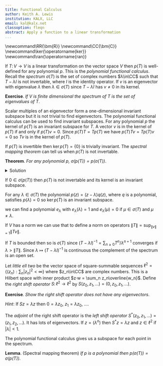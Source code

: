 ```yaml
---
title: Functional Calculus
author: Keith A. Lewis
institution: KALX, LLC
email: kal@kalx.net
classoption: fleqn
abstract: Apply a function to a linear transformation
...
```


\newcommand\RR{\bm{R}}
\newcommand\CC{\bm{C}}
\newcommand\ker{\operatorname{ker}}
\newcommand\ran{\operatorname{ran}}

If $T\colon V\to V$ is a linear transformation on the vector space
$V$ then $p(T)$ is well-defined for any polynomial $p$. This is the
_polynomial functional calculus_.  Recall the _spectrum_ $σ(T)$ is the
set of complex numbers $λ\in\CC$ such that $T - λ I$ is not invertable,
where $I$ is the identity operator.  If $v$ is an eigenvector with
eigenvalue $λ$ then $λ\in σ(T)$ since $T - λ I$ has $v \not= 0$
in its kernel.

__Exercise__. _If $V$ is finite dimensional the spectrum of $T$ is the set of eigenvalues of $T$_.

Scalar multiples of an eigenvector form a one-dimensional invariant subspace
but it is not trivial to find eigenvectors.
The polynomial functional calculus can be used to find invariant subspaces.
For any polynomial $p$ the kernel of $p(T)$ is an invariant subspace for $T$.
A vector $v$ is in the kernel of $p(T)$ if and only if $p(T)v = 0$.
Since $p(T)T = Tp(T)$ we have $p(T)Tv = Tp(T)v = 0$ so $Tv$ is in the kernel of $p(T)$.

If $p(T)$ is invertible then $\ker p(T) = \{0\}$ is trivially invariant.
The _spectral mapping theorem_ can tell us when $p(T)$ is not invertable.

__Theorem__. _For any polynomial $p$, $σ(p(T)) = p(σ(T))$_.

<details>
<summary>Solution</summary>
For any $λ\in\CC$ and any polynomial $p$ we have $p(z) - p(λ) = (z - λ)q(z)$
for some polynomial $q$ so $p(T) - p(λ)I = (T - λI)q(T)$.

If $λ\in σ(T)$ then $T - λI$ is not invertable so $p(T) - p(λ)I$ is
not invertable. This shows $p(λ)\in σ(p(T))$.

We also have $p(z) - p(λ) = (z - λ)^k q(z)$ where $q(λ)\not=0$ for some $k$
since $p$ is a polynomial.

</details>

If $0\in σ(p(T))$ then $p(T)$ is not invertable and its kernel is
an invariant subspace.

For any $λ\in σ(T)$ the polynomial
$p(z) = (z - λ)q(z)$, where $q$ is a polynomial, satisfies $p(λ) = 0$
so $\ker p(T)$ is an invariant subspace.

we can find a
polynomial $e_λ$ with $e_λ(λ) = 1$ and $e_λ(μ) = 0$ if $μ\in σ(T)$
and $μ \not= λ$.

If $V$ has a norm we can use that to define a norm on operators $\|T\| = \sup_{\|v\| = 1}\|Tv\|$.

If $T$ is bounded then so is $σ(T)$ since $(T - λ I)^{-1} = \sum_{n\ge0} T^n/λ^{n+1}$
converges if $λ > \|T\|$. Since $λ\mapsto (T - λ I)^{-1}$ is continuous the complement
of the spectrum is an open set.

Let _little ell two_ be the vector space of square-summable sequences
$\ell^2 = \{(z_n):\sum_n |z_n|^2 < \infty\}$ where $z_n\in\CC$ are complex numbers.
This is a Hilbert space with inner product $z·w = \sum_n z_n\overline{w_n}$.
Define the _right shift operator_ $S\colon\ell^2\to\ell^2$ by
$S(z_0, z_1, \ldots) = (0, z_0, z_1,\ldots)$.

__Exercise__. _Show the right shift operator does not have any eigenvectors_.

_Hint_: If $Sz = λz$ then $0 = λz_0$, $z_1 = λz_0$, $\ldots$.

The _adjoint_ of the right shift operator is the _left shift operator_
$S^*(z_0, z_1, \ldots) = (z_1, z_2,\ldots)$. It has lots of eigenvectors.
If $z = (λ^n)$ then $S^*z = λz$ and $z\in\ell^2$ if $|λ| < 1$.


The polynomial functional calculus gives us a subspace for each point in the spectrum.

__Lemma__. (Spectral mapping theorem) _If $p$ is a polynomial then $p(σ(T)) = σ(p(T))$_.
